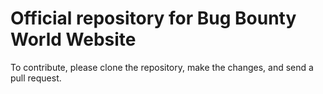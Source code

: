# Official repository for Bug Bounty World Website

To contribute, please clone the repository, make the changes, and send a pull request.